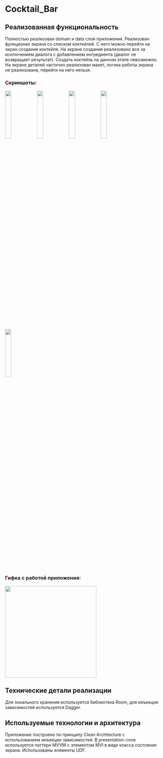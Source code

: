 # Cocktail_Bar
## Реализованная функциональность
Полностью реализован domain и data слой приложения. Реализован функционал экрана со списком коктейлей. С него можно перейти на экран создания коктейля. На экране создания реализовано все за исключением диалога с добавлением ингредиента (диалог не возвращает результат). Создать коктейль на данном этапе невозможно. На экране деталей частично реализован макет, логика работы экрана не реализована, перейти на него нельзя.
### Скриншоты:
<img src="https://github.com/H3llW1z/Cocktail_Bar/assets/99041389/6e144ecf-7fc8-4d57-b45c-732d051c03c1" width=20% height=20% />
<img src="https://github.com/H3llW1z/Cocktail_Bar/assets/99041389/fc43d543-6c55-4109-b433-bd529cb933e0" width=20% height=20% /> 
<img src="https://github.com/H3llW1z/Cocktail_Bar/assets/99041389/b08091c8-6b69-44f3-8d12-a5f98dc3c3cc" width=20% height=20% />  
<img src="https://github.com/H3llW1z/Cocktail_Bar/assets/99041389/6f98fe9b-09d1-4401-abde-e4aadde0407b" width=20% height=20% />
<img src="https://github.com/H3llW1z/Cocktail_Bar/assets/99041389/305d1a9b-211f-41eb-8acf-ed3c7da2b579" width=20% height=20% />

### Гифка с работой приложения:
<img src="https://github.com/H3llW1z/Cocktail_Bar/assets/99041389/185c8f19-2a68-42c4-bdb5-b6931163ed2c" width="300">

## Технические детали реализации
Для локального хранения используется библиотека Room, для инъекции зависимостей используется Dagger.
## Используемые технологии и архитектура
Приложение построено по принципу Clean Architecture с использованием инъекции зависимостей. В presentation-слое используется паттерн MVVM с элементом MVI в виде класса состояния экрана. Использованы элементы UDF.

